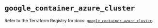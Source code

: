 # `google_container_azure_cluster`

Refer to the Terraform Registry for docs: [`google_container_azure_cluster`](https://registry.terraform.io/providers/hashicorp/google/6.6.0/docs/resources/container_azure_cluster).
